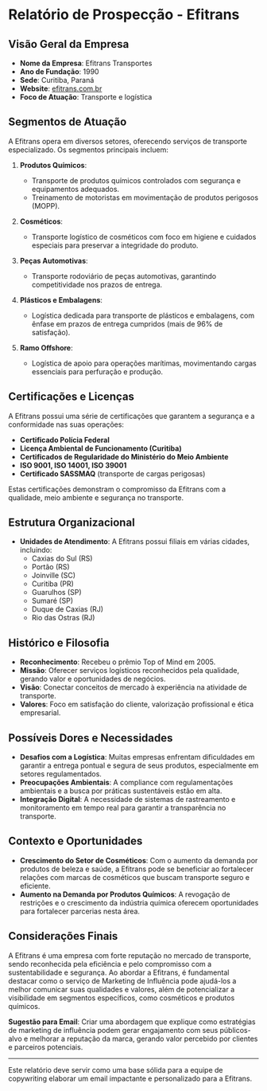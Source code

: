 # Relatório de Prospecção - Efitrans

## Visão Geral da Empresa
- **Nome da Empresa**: Efitrans Transportes
- **Ano de Fundação**: 1990
- **Sede**: Curitiba, Paraná
- **Website**: [efitrans.com.br](http://www.efitrans.com.br)
- **Foco de Atuação**: Transporte e logística

## Segmentos de Atuação
A Efitrans opera em diversos setores, oferecendo serviços de transporte especializado. Os segmentos principais incluem:

1. **Produtos Químicos**:
   - Transporte de produtos químicos controlados com segurança e equipamentos adequados.
   - Treinamento de motoristas em movimentação de produtos perigosos (MOPP).
  
2. **Cosméticos**:
   - Transporte logístico de cosméticos com foco em higiene e cuidados especiais para preservar a integridade do produto.
  
3. **Peças Automotivas**:
   - Transporte rodoviário de peças automotivas, garantindo competitividade nos prazos de entrega.
  
4. **Plásticos e Embalagens**:
   - Logística dedicada para transporte de plásticos e embalagens, com ênfase em prazos de entrega cumpridos (mais de 96% de satisfação).
  
5. **Ramo Offshore**:
   - Logística de apoio para operações marítimas, movimentando cargas essenciais para perfuração e produção.

## Certificações e Licenças
A Efitrans possui uma série de certificações que garantem a segurança e a conformidade nas suas operações:
- **Certificado Polícia Federal**
- **Licença Ambiental de Funcionamento (Curitiba)**
- **Certificados de Regularidade do Ministério do Meio Ambiente**
- **ISO 9001, ISO 14001, ISO 39001**
- **Certificado SASSMAQ** (transporte de cargas perigosas)

Estas certificações demonstram o compromisso da Efitrans com a qualidade, meio ambiente e segurança no transporte.

## Estrutura Organizacional
- **Unidades de Atendimento**: A Efitrans possui filiais em várias cidades, incluindo:
  - Caxias do Sul (RS)
  - Portão (RS)
  - Joinville (SC)
  - Curitiba (PR)
  - Guarulhos (SP)
  - Sumaré (SP)
  - Duque de Caxias (RJ)
  - Rio das Ostras (RJ)

## Histórico e Filosofia
- **Reconhecimento**: Recebeu o prêmio Top of Mind em 2005.
- **Missão**: Oferecer serviços logísticos reconhecidos pela qualidade, gerando valor e oportunidades de negócios.
- **Visão**: Conectar conceitos de mercado à experiência na atividade de transporte.
- **Valores**: Foco em satisfação do cliente, valorização profissional e ética empresarial.

## Possíveis Dores e Necessidades
- **Desafios com a Logística**: Muitas empresas enfrentam dificuldades em garantir a entrega pontual e segura de seus produtos, especialmente em setores regulamentados.
- **Preocupações Ambientais**: A compliance com regulamentações ambientais e a busca por práticas sustentáveis estão em alta.
- **Integração Digital**: A necessidade de sistemas de rastreamento e monitoramento em tempo real para garantir a transparência no transporte.

## Contexto e Oportunidades
- **Crescimento do Setor de Cosméticos**: Com o aumento da demanda por produtos de beleza e saúde, a Efitrans pode se beneficiar ao fortalecer relações com marcas de cosméticos que buscam transporte seguro e eficiente.
- **Aumento na Demanda por Produtos Químicos**: A revogação de restrições e o crescimento da indústria química oferecem oportunidades para fortalecer parcerias nesta área.

## Considerações Finais
A Efitrans é uma empresa com forte reputação no mercado de transporte, sendo reconhecida pela eficiência e pelo compromisso com a sustentabilidade e segurança. Ao abordar a Efitrans, é fundamental destacar como o serviço de Marketing de Influência pode ajudá-los a melhor comunicar suas qualidades e valores, além de potencializar a visibilidade em segmentos específicos, como cosméticos e produtos químicos.

**Sugestão para Email**: Criar uma abordagem que explique como estratégias de marketing de influência podem gerar engajamento com seus públicos-alvo e melhorar a reputação da marca, gerando valor percebido por clientes e parceiros potenciais. 

--- 

Este relatório deve servir como uma base sólida para a equipe de copywriting elaborar um email impactante e personalizado para a Efitrans.